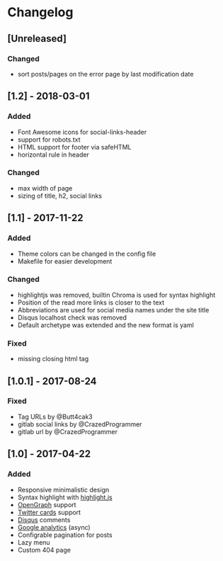 # Changelog

## [Unreleased]

### Changed
  * sort posts/pages on the error page by last modification date


## [1.2] - 2018-03-01
### Added
  * Font Awesome icons for social-links-header
  * support for robots.txt
  * HTML support for footer via safeHTML
  * horizontal rule in header

### Changed
  * max width of page
  * sizing of title, h2, social links

## [1.1] - 2017-11-22
### Added
  * Theme colors can be changed in the config file
  * Makefile for easier development

### Changed
  * highlightjs was removed, builtin Chroma is used for syntax highlight
  * Position of the read more links is closer to the text
  * Abbreviations are used for social media names under the site title
  * Disqus localhost check was removed
  * Default archetype was extended and the new format is yaml

### Fixed
  * missing closing html tag


## [1.0.1] - 2017-08-24
### Fixed
  * Tag URLs by @Butt4cak3
  * gitlab social links by @CrazedProgrammer
  * gitlab url by @CrazedProgrammer


## [1.0] - 2017-04-22
### Added
  * Responsive minimalistic design
  * Syntax highlight with [highlight.js](https://highlightjs.org/)
  * [OpenGraph](http://ogp.me/) support
  * [Twitter cards](https://dev.twitter.com/cards/overview) support
  * [Disqus](https://disqus.com/) comments
  * [Google analytics](https://www.google.com/analytics/) (async)
  * Configrable pagination for posts
  * Lazy menu
  * Custom 404 page
